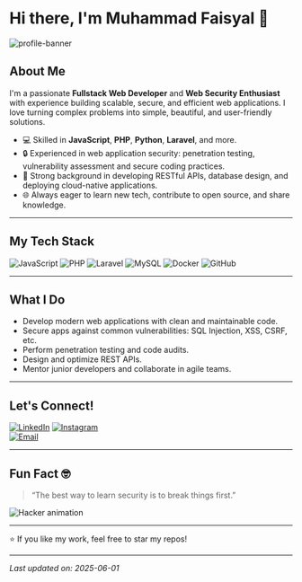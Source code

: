 # Hi there, I'm Muhammad Faisyal 👋

![profile-banner](https://user-images.githubusercontent.com/yourusername/yourbanner.gif)

## About Me

I'm a passionate **Fullstack Web Developer** and **Web Security Enthusiast** with experience building scalable, secure, and efficient web applications. I love turning complex problems into simple, beautiful, and user-friendly solutions.

- 💻 Skilled in **JavaScript**, **PHP**, **Python**, **Laravel**, and more.
- 🔒 Experienced in web application security: penetration testing, vulnerability assessment and secure coding practices.
- 🚀 Strong background in developing RESTful APIs, database design, and deploying cloud-native applications.
- 🌐 Always eager to learn new tech, contribute to open source, and share knowledge.

---

## My Tech Stack

![JavaScript](https://img.shields.io/badge/JavaScript-F7DF1E?logo=javascript&logoColor=black&style=for-the-badge)
![PHP](https://img.shields.io/badge/PHP-777BB4?logo=php&logoColor=white&style=for-the-badge)
![Laravel](https://img.shields.io/badge/Laravel-FF2D20?logo=laravel&logoColor=white&style=for-the-badge)
![MySQL](https://img.shields.io/badge/MySQL-4479A1?logo=mysql&logoColor=white&style=for-the-badge)
![Docker](https://img.shields.io/badge/Docker-2496ED?logo=docker&logoColor=white&style=for-the-badge)
![GitHub](https://img.shields.io/badge/GitHub-181717?logo=github&logoColor=white&style=for-the-badge)

---

## What I Do

- Develop modern web applications with clean and maintainable code.
- Secure apps against common vulnerabilities: SQL Injection, XSS, CSRF, etc.
- Perform penetration testing and code audits.
- Design and optimize REST APIs.
- Mentor junior developers and collaborate in agile teams.

---

## Let's Connect!

[![LinkedIn](https://img.shields.io/badge/LinkedIn-0A66C2?logo=linkedin&logoColor=white&style=for-the-badge)](https://linkedin.com/in/syalpra)
[![Instagram](https://img.shields.io/badge/Instagram-E4405F?logo=instagram&logoColor=white&style=for-the-badge)](https://instagram.com/syalpratama_)  
[![Email](https://img.shields.io/badge/Email-D14836?logo=gmail&logoColor=white&style=for-the-badge)](mailto:syalpratamaa@gmail.com)

---

## Fun Fact 🤓

> “The best way to learn security is to break things first.”  

![Hacker animation](https://media.giphy.com/media/3o7btPCcdNniyf0ArS/giphy.gif)

---

⭐️ If you like my work, feel free to star my repos!

---

*Last updated on: 2025-06-01*


